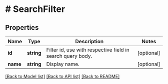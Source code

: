 # # SearchFilter

## Properties

Name | Type | Description | Notes
------------ | ------------- | ------------- | -------------
**id** | **string** | Filter id, use with respective field in search query body. | [optional]
**name** | **string** | Display name. | [optional]

[[Back to Model list]](../../README.md#models) [[Back to API list]](../../README.md#endpoints) [[Back to README]](../../README.md)
